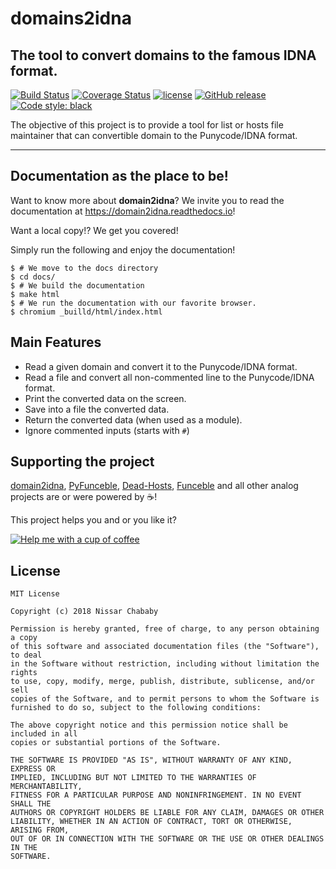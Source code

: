 # domains2idna

## The tool to convert domains to the famous IDNA format.

[![Build Status](https://travis-ci.com/funilrys/domain2idna.svg?branch=master)](https://travis-ci.com/funilrys/domain2idna) [![Coverage Status](https://coveralls.io/repos/github/funilrys/domain2idna/badge.svg?branch=master)](https://coveralls.io/github/funilrys/domain2idna?branch=master) [![license](https://img.shields.io/github/license/funilrys/domain2idna.svg)](https://github.com/funilrys/domain2idna/blob/master/LICENSE) [![GitHub release](https://img.shields.io/github/release/funilrys/domain2idna.svg)](https://github.com/funilrys/domain2idna/releases/latest) [![Code style: black](https://img.shields.io/badge/code%20style-black-000000.svg)](https://github.com/ambv/black)

The objective of this project is to provide a tool for list or hosts file maintainer that can convertible domain to the Punycode/IDNA format.

* * *

## Documentation as the place to be!

Want to know more about **domain2idna**?
We invite you to read the documentation at https://domain2idna.readthedocs.io!

Want a local copy!? We get you covered!

Simply run the following and enjoy the documentation!

```
$ # We move to the docs directory
$ cd docs/
$ # We build the documentation
$ make html
$ # We run the documentation with our favorite browser.
$ chromium _builld/html/index.html
```

## Main Features

- Read a given domain and convert it to the Punycode/IDNA format.
- Read a file and convert all non-commented line to the Punycode/IDNA format.
- Print the converted data on the screen.
- Save into a file the converted data.
- Return the converted data (when used as a module).
- Ignore commented inputs (starts with `#`)

## Supporting the project

[domain2idna](https://github.com/funilrys/domain2idna), [PyFunceble](https://github.com/funilrys/PyFunceble), [Dead-Hosts](https://github.com/dead-hosts), [Funceble](https://github.com/funilrys/funceble) and all other analog projects are or were powered by :coffee:!

This project helps you and or you like it?

[![Help me with a cup of coffee](https://img.shields.io/badge/Help%20me%20out-with%20a%20cup%20of%20%E2%98%95%20-blue.svg)](https://www.paypal.me/funilrys/)

## License

```
MIT License

Copyright (c) 2018 Nissar Chababy

Permission is hereby granted, free of charge, to any person obtaining a copy
of this software and associated documentation files (the "Software"), to deal
in the Software without restriction, including without limitation the rights
to use, copy, modify, merge, publish, distribute, sublicense, and/or sell
copies of the Software, and to permit persons to whom the Software is
furnished to do so, subject to the following conditions:

The above copyright notice and this permission notice shall be included in all
copies or substantial portions of the Software.

THE SOFTWARE IS PROVIDED "AS IS", WITHOUT WARRANTY OF ANY KIND, EXPRESS OR
IMPLIED, INCLUDING BUT NOT LIMITED TO THE WARRANTIES OF MERCHANTABILITY,
FITNESS FOR A PARTICULAR PURPOSE AND NONINFRINGEMENT. IN NO EVENT SHALL THE
AUTHORS OR COPYRIGHT HOLDERS BE LIABLE FOR ANY CLAIM, DAMAGES OR OTHER
LIABILITY, WHETHER IN AN ACTION OF CONTRACT, TORT OR OTHERWISE, ARISING FROM,
OUT OF OR IN CONNECTION WITH THE SOFTWARE OR THE USE OR OTHER DEALINGS IN THE
SOFTWARE.
```
